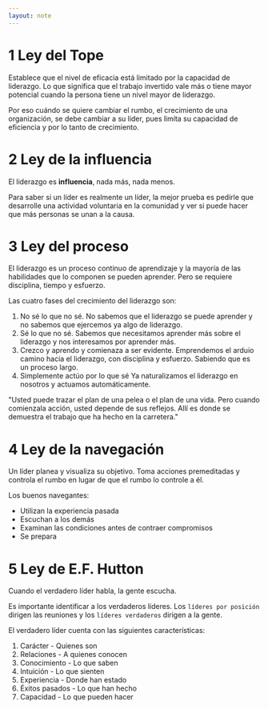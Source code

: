 ```yaml
---
layout: note
---
```


# 1 Ley del Tope
Establece que el nivel de eficacia está limitado por la capacidad de liderazgo. Lo que significa que el trabajo invertido vale más o tiene mayor potencial cuando la persona tiene un nivel mayor de liderazgo.

Por eso cuándo se quiere cambiar el rumbo, el crecimiento de una organización, se debe cambiar a su lider, pues limíta su capacidad de eficiencia y por lo tanto de crecimiento.

# 2 Ley de la influencia
El liderazgo es **influencia**, nada más, nada menos.

Para saber si un líder es realmente un líder, la mejor prueba es pedirle que desarrolle una actividad voluntaria en la comunidad y ver si puede hacer que más personas se unan a la causa.

# 3 Ley del proceso
El liderazgo es un proceso continuo de aprendizaje y la mayoría de las habilidades que lo componen se pueden aprender. Pero se requiere disciplina, tiempo y esfuerzo.

Las cuatro fases del crecimiento del liderazgo son:
1. No sé lo que no sé.
No sabemos que el liderazgo se puede aprender y no sabemos que ejercemos ya algo de liderazgo.
2. Sé lo que no sé.
Sabemos que necesitamos aprender más sobre el liderazgo y nos interesamos por aprender más.
3. Crezco y aprendo y comienaza a ser evidente.
Emprendemos el arduio camino hacia el liderazgo, con disciplina y esfuerzo. Sabiendo que es un proceso largo.
4. Simplemente actúo por lo que sé
Ya naturalizamos el liderazgo en nosotros y actuamos automáticamente.

"Usted puede trazar el plan de una pelea o el plan de una vida. Pero cuando  comienzala  acción,  usted  depende  de  sus  reflejos.  Allí  es  donde  se  demuestra  el trabajo  que  ha  hecho  en  la  carretera."

# 4 Ley de la navegación
Un líder planea y visualiza su objetivo. Toma acciones premeditadas y controla el rumbo en lugar de que el rumbo lo controle a él.

Los buenos navegantes:
* Utilizan la experiencia pasada
* Escuchan a los demás
* Examinan las condiciones antes de contraer compromisos
* Se prepara

# 5 Ley de E.F. Hutton
Cuando el verdadero líder habla, la gente escucha.

Es importante identificar a los verdaderos líderes. Los `líderes por posición` dirigen las reuniones y los `líderes verdaderos` dirigen a la gente.

El verdadero líder cuenta con las siguientes características:
1. Carácter - Quienes son
2. Relaciones - A quienes conocen
3. Conocimiento - Lo que saben
4. Intuición - Lo que sienten
5. Experiencia - Donde han estado
6. Éxitos pasados - Lo que han hecho
7. Capacidad - Lo que pueden hacer